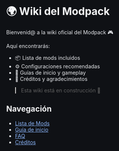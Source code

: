 <style>
  :root { color-scheme: dark; }               /* respeta modo oscuro del SO */
  html, body { 
    background: #0f1115;                      /* fondo oscuro */
    color: #e5e7eb;                           /* texto claro */
  }
  a { color: #8ab4f8; }                       /* enlaces */
  h1, h2, h3 { color: #f3f4f6; }              /* títulos */
  code, pre { background:#111827; }
  table { background:#0f1115; }
  hr { border-color:#1f2937; }
</style>

# 🌍 Wiki del Modpack

Bienvenid@ a la wiki oficial del Modpack 🎮 

Aquí encontrarás:
- 📦 Lista de mods incluidos
- ⚙️ Configuraciones recomendadas
- 📘 Guías de inicio y gameplay
- 🙌 Créditos y agradecimientos

> Esta wiki está en construcción 🚧

## Navegación
- [Lista de Mods](mods.md)
- [Guía de inicio](guia-inicio.md)
- [FAQ](faq.md)
- [Créditos](creditos.md)
